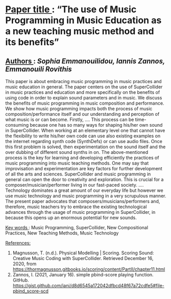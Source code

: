 # <u> Paper title </u>: “The use of Music Programming in Music Education as a new teaching music method and its benefits”

## <u> Authors </u>: <em> Sophia Emmanouilidou, Iannis Zannos, Emmanouili Rovithis </em>

This paper is about embracing music programming in music practices and music education in general. The paper centers on the use of SuperCollider in music practices and education and more specifically on the benefits of using code in order to explain sound parameters and in music. We discuss the benefits of music programming in music composition and performance. We show how music programming impacts both the process of music composition/performance itself and our understanding and perception of what music is or can become. Firstly, ….
This process can be time-consuming because one has so many ways for shaping his/her own sound in SuperCollider. When working at an elementary level one that cannot have the flexibility to write his/her own code can use also existing examples on the internet regarding synth code (SynthDefs) or can use audio files. Once this first problem is solved, then experimentation on the sound itself and the over dubbing of different sound synths in on. The above-mentioned process is the key for learning and developing efficiently the practices of music programming into music teaching methods. One may say that improvisation and experimentation are key factors for further development of all the arts and sciences. SuperCollider and music programming in general can open the door to creativity and exploration. This is crucial for a composer/musician/performer living in our fast-paced society.
….
Technology dominates a great amount of our everyday life but however we use music technology and music programming in a very scrupulous manner. The present paper advocates that composers/musicians/performers and, therefore, music teachers try to embrace the existing technological advances through the usage of music programming in SuperCollider, in because this opens up an enormous potential for new sounds.

<u> Key words </U>: Music Programming, SuperCollider, New Compositional Practices, New Teaching Methods, Music Technology

<u> References: </u>

1.	Magnusson, T. (n.d.). Physical Modelling | Scoring. Scoring Sound: Creative Music Coding with SuperCollider. Retrieved December 16, 2020, from https://thormagnusson.gitbooks.io/scoring/content/PartII/chapter11.html
2.	Zannos, I. (2021, January 16). simple pbind-score playing function. GitHub. https://gist.github.com/iani/d8d6545a172042dfbcd48f67a72cdfe5#file-pbind_score-scd
